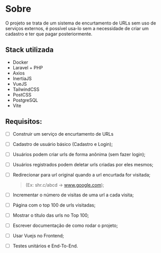 # Sobre
O projeto se trata de um sistema de encurtamento de URLs sem uso de serviços externos, é possível usa-lo sem a necessidade de criar um cadastro e ter que pagar posteriormente.

## Stack utilizada
- Docker
- Laravel + PHP
- Axios
- InertiaJS
- VueJS
- TailwindCSS
- PostCSS
- PostgreSQL
- Vite

## Requisitos:
- [ ] Construir um serviço de encurtamento de URLs
- [ ] Cadastro de usuário básico (Cadastro e Login);
- [ ] Usuários podem criar urls de forma anônima (sem fazer login);
- [ ] Usuários registrados podem deletar urls criadas por eles mesmos;
- [ ] Redirecionar para url original quando a url encurtada for visitada;

	> (Ex: shr.c/abcd -> www.google.com);

- [ ] Incrementar o número de visitas de uma url a cada visita;
- [ ] Página com o top 100 de urls visitadas;
- [ ] Mostrar o título das urls no Top 100;
- [ ] Escrever documentação de como rodar o projeto;
- [ ] Usar Vuejs no Frontend;
- [ ] Testes unitários e End-To-End.